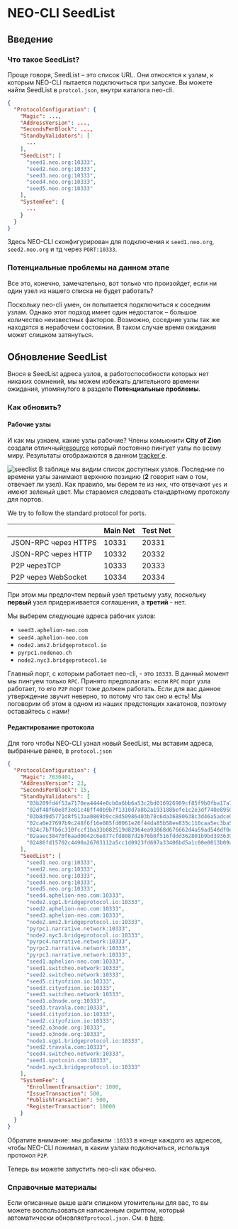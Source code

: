 # NEO-CLI SeedList

## Введение

### Что такое SeedList?

Проще говоря, SeedList – это список URL. Они относятся к узлам, к которым NEO-CLI пытается подключиться при запуске. Вы можете найти SeedList в `protcol.json`, внутри каталога neo-cli.

```json
{
  "ProtocolConfiguration": {
    "Magic": ...,
    "AddressVersion": ...,
    "SecondsPerBlock": ...,
    "StandbyValidators": [
      ...
    ],
    "SeedList": [
      "seed1.neo.org:10333",
      "seed2.neo.org:10333",
      "seed3.neo.org:10333",
      "seed4.neo.org:10333",
      "seed5.neo.org:10333"
    ],
    "SystemFee": {
      ...
    }
  }
}
```
Здесь NEO-CLI сконфигурирован для подключения к `seed1.neo.org`, `seed2.neo.org` и тд через `PORT:10333`.

### Потенциальные проблемы на данном этапе

Все это, конечно, замечательно, вот только что произойдет, если ни один узел из нашего списка не будет работать?

Поскольку neo-cli умен, он попытается подключиться к соседним узлам. Однако этот подход имеет один недостаток – большое количество неизвестных факторов. Возможно, соседние узлы так же находятся в нерабочем состоянии. В таком случае время ожидания может слишком затянуться.

## Обновление SeedList

Внося в SeedList адреса узлов, в работоспособности которых нет никаких сомнений, мы можем избежать длительного времени ожидания, упомянутого в разделе **Потенциальные проблемы**.

### Как обновить?

####  Рабочие узлы

И как мы узнаем, какие узлы рабочие? Члены комьюнити **City of Zion** создали отличный[resource](https://github.com/CityOfZion/neo-mon) который постоянно пингует узлы по всему миру. Результаты отображаются в данном [tracker`е](http://monitor.cityofzion.io/).

![seedlist](../../../assets/seedlist.png)
В таблице мы видим список доступных узлов. Последние по времени узлы занимают верхнюю позицию (**2** говорит нам о том, отвечает ли узел). Как правило, мы берем те из них, что отвечают `yes` и имеют зеленый цвет.
Мы стараемся следовать стандартному протоколу для портов.

We try to follow the standard protocol for ports.

|                      | Main Net     | Test Net      |
| -------------------- | ------------ | ------------- |
| JSON-RPC через HTTPS | 10331        | 20331         |
| JSON-RPC через HTTP  | 10332        | 20332         |
| P2P черезTCP         | 10333        | 20333         |
| P2P через WebSocket  | 10334        | 20334         |

При этом мы предпочтем первый узел третьему узлу, поскольку **первый** узел придерживается соглашения, а **третий** - нет.

Мы выберем следующие адреса рабочих узлов:
- `seed3.aphelion-neo.com`
- `seed4.aphelion-neo.com`
- `node2.ams2.bridgeprotocol.io`
- `pyrpc1.nodeneo.ch`
- `node2.nyc3.bridgeprotocol.io`

Главный порт, с которым работает neo-cli, - это `10333`. В данный момент мы пингуем только `RPC`. Принято предполагать: если `RPC`  порт узла работает, то его `P2P` порт тоже должен работать. Если для вас данное утверждение звучит неверно, то потому что так оно и есть! Мы поговорим об этом в одном из наших предстоящих хакатонов, поэтому оставайтесь с нами!


#### Редактирование протокола
Для того чтобы NEO-CLI узнал новый SeedList, мы вставим адреса, выбранные ранее, в `protocol.json`
```json
{
  "ProtocolConfiguration": {
    "Magic": 7630401,
    "AddressVersion": 23,
    "SecondsPerBlock": 15,
    "StandbyValidators": [
      "03b209fd4f53a7170ea4444e0cb0a6bb6a53c2bd016926989cf85f9b0fba17a70c",
      "02df48f60e8f3e01c48ff40b9b7f1310d7a8b2a193188befe1c2e3df740e895093",
      "03b8d9d5771d8f513aa0869b9cc8d50986403b78c6da36890638c3d46a5adce04a",
      "02ca0e27697b9c248f6f16e085fd0061e26f44da85b58ee835c110caa5ec3ba554",
      "024c7b7fb6c310fccf1ba33b082519d82964ea93868d676662d4a59ad548df0e7d",
      "02aaec38470f6aad0042c6e877cfd8087d2676b0f516fddd362801b9bd3936399e",
      "02486fd15702c4490a26703112a5cc1d0923fd697a33406bd5a1c00e0013b09a70"
    ],
    "SeedList": [
      "seed1.neo.org:10333",
      "seed2.neo.org:10333",
      "seed3.neo.org:10333",
      "seed4.neo.org:10333",
      "seed5.neo.org:10333",
      "seed4.aphelion-neo.com:10333",
      "node2.sgp1.bridgeprotocol.io:10333",
      "seed2.aphelion-neo.com:10333",
      "seed3.aphelion-neo.com:10333",
      "node2.ams2.bridgeprotocol.io:10333",
      "pyrpc1.narrative.network:10333",
      "node2.nyc3.bridgeprotocol.io:10333",
      "pyrpc4.narrative.network:10333",
      "pyrpc2.narrative.network:10333",
      "pyrpc3.narrative.network:10333",
      "seed1.aphelion-neo.com:10333",
      "seed1.switcheo.network:10333",
      "seed2.switcheo.network:10333",
      "seed5.cityofzion.io:10333",
      "seed3.cityofzion.io:10333",
      "seed3.switcheo.network:10333",
      "seed1.o3node.org:10333",
      "seed3.travala.com:10333",
      "seed4.cityofzion.io:10333",
      "seed2.cityofzion.io:10333",
      "seed2.o3node.org:10333",
      "seed3.o3node.org:10333",
      "node1.sgp1.bridgeprotocol.io:10333",
      "seed2.travala.com:10333",
      "seed4.switcheo.network:10333",
      "seed1.spotcoin.com:10333",
      "node1.nyc3.bridgeprotocol.io:10333"
    ],
    "SystemFee": {
      "EnrollmentTransaction": 1000,
      "IssueTransaction": 500,
      "PublishTransaction": 500,
      "RegisterTransaction": 10000
    }
  }
}
```
Обратите внимание: мы добавили `:10333` в конце каждого из адресов, чтобы NEO-CLI понимал, в каким узлам подключаться, используя протокол `P2P`.

Теперь вы можете запустить neo-cli как обычно.

### Справочные материалы
Если описанные выше шаги слишком утомительны для вас, то вы можете воспользоваться написанным скриптом, который автоматически обновляет`protocol.json`. См. в [here](https://github.com/HandsomeJeff/neo-cli-protocol-maker).
